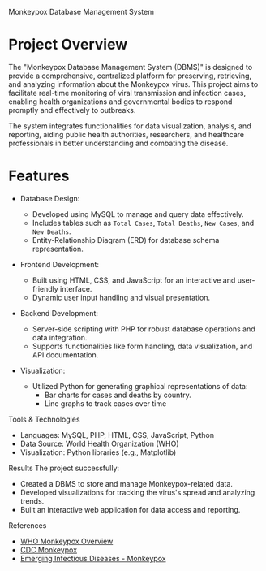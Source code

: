 Monkeypox Database Management System

# Project Overview
The "Monkeypox Database Management System (DBMS)" is designed to provide a comprehensive, centralized platform for preserving, retrieving, and analyzing information about the Monkeypox virus. This project aims to facilitate real-time monitoring of viral transmission and infection cases, enabling health organizations and governmental bodies to respond promptly and effectively to outbreaks.

The system integrates functionalities for data visualization, analysis, and reporting, aiding public health authorities, researchers, and healthcare professionals in better understanding and combating the disease.

# Features
- Database Design: 
  - Developed using MySQL to manage and query data effectively.
  - Includes tables such as `Total Cases`, `Total Deaths`, `New Cases`, and `New Deaths`.
  - Entity-Relationship Diagram (ERD) for database schema representation.

- Frontend Development: 
  - Built using HTML, CSS, and JavaScript for an interactive and user-friendly interface.
  - Dynamic user input handling and visual presentation.

- Backend Development: 
  - Server-side scripting with PHP for robust database operations and data integration.
  - Supports functionalities like form handling, data visualization, and API documentation.

- Visualization:
  - Utilized Python for generating graphical representations of data:
    - Bar charts for cases and deaths by country.
    - Line graphs to track cases over time

 Tools & Technologies
- Languages: MySQL, PHP, HTML, CSS, JavaScript, Python
- Data Source: World Health Organization (WHO)
- Visualization: Python libraries (e.g., Matplotlib)

 Results
The project successfully:
- Created a DBMS to store and manage Monkeypox-related data.
- Developed visualizations for tracking the virus's spread and analyzing trends.
- Built an interactive web application for data access and reporting.

 References
- [WHO Monkeypox Overview](https://www.who.int/)
- [CDC Monkeypox](https://www.cdc.gov/poxvirus/mpox/index.html)
- [Emerging Infectious Diseases - Monkeypox](https://www.cdc.gov/eid/)
